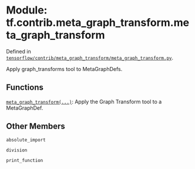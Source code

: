 <div itemscope itemtype="http://developers.google.com/ReferenceObject">
<meta itemprop="name" content="tf.contrib.meta_graph_transform.meta_graph_transform" />
<meta itemprop="property" content="absolute_import"/>
<meta itemprop="property" content="division"/>
<meta itemprop="property" content="print_function"/>
</div>

# Module: tf.contrib.meta_graph_transform.meta_graph_transform



Defined in [`tensorflow/contrib/meta_graph_transform/meta_graph_transform.py`](https://www.tensorflow.org/code/tensorflow/contrib/meta_graph_transform/meta_graph_transform.py).

Apply graph_transforms tool to MetaGraphDefs.


## Functions

[`meta_graph_transform(...)`](../../../tf/contrib/meta_graph_transform/meta_graph_transform/meta_graph_transform.md): Apply the Graph Transform tool to a MetaGraphDef.

## Other Members

`absolute_import`

`division`

`print_function`


